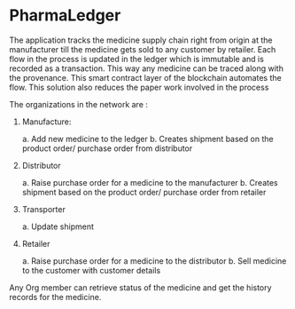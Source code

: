 # PharmaLedger

The application tracks the medicine supply chain right from origin at the manufacturer till the medicine gets sold to any
customer by retailer. Each flow in the process is updated in the ledger which is immutable and is recorded as a transaction.
This way any medicine can be traced along with the provenance. This smart contract layer of the  blockchain automates the flow.
This solution also reduces the paper work involved in the process

The organizations in the network are :

1. Manufacture: 

    a. Add new medicine to the ledger
    b. Creates shipment based on the product order/ purchase order from distributor

2.  Distributor

    a. Raise purchase order for a medicine to the manufacturer
    b. Creates shipment based on the product order/ purchase order from retailer
    
3. Transporter

    a. Update shipment 
    
4. Retailer

    a. Raise purchase order for a medicine to the distributor
    b. Sell medicine to the customer with customer details
    
Any Org member can retrieve status of the medicine and get the history records for the medicine.

